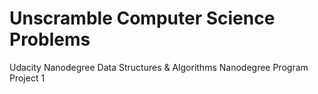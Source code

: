 # Unscramble Computer Science Problems
Udacity Nanodegree Data Structures &amp; Algorithms Nanodegree Program Project 1


